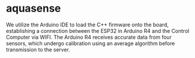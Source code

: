 # aquasense
We utilize the Arduino IDE to load the C++ firmware onto the board, establishing a connection between the ESP32 in Arduino R4 and the Control Computer via WIFI. The Arduino R4 receives accurate data from four sensors,  which undergo calibration using an average algorithm before transmission to the server.
